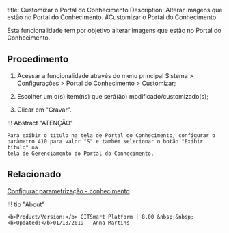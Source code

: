 title: Customizar o Portal do Conhecimento
Description: Alterar imagens que estão no Portal do Conhecimento.
#Customizar o Portal do Conhecimento

Esta funcionalidade tem por objetivo alterar imagens que estão no Portal do
Conhecimento.

Procedimento
----------------

1.  Acessar a funcionalidade através do menu principal Sistema \> Configurações
    \> Portal do Conhecimento \> Customizar;

2.  Escolher um o(s) item(ns) que será(ão) modificado/customizado(s);

3.  Clicar em "Gravar".

!!! Abstract "ATENÇÃO"

    Para exibir o título na tela de Portal do Conhecimento, configurar o
    parâmetro 410 para valor "S" e também selecionar o botão "Exibir título" na
    tela de Gerenciamento do Portal do Conhecimento.

Relacionado
------------

[Configurar parametrização - conhecimento](/pt-br/citsmart-esp-8/platform-administration/parameters-list/configure-parametrization-knowledge.html)

!!! tip "About"

    <b>Product/Version:</b> CITSmart Platform | 8.00 &nbsp;&nbsp;
    <b>Updated:</b>01/18/2019 – Anna Martins
